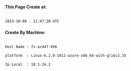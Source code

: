 
   
#### This Page Create at:

```bash

2023-10-08 - 21:47:20 UTC

```

#### Create By Machine:

```bash

Host Name : fv-az447-496

platform  : Linux-6.2.0-1012-azure-x86_64-with-glibc2.35

Ip Local  : 10.1.24.2

```

